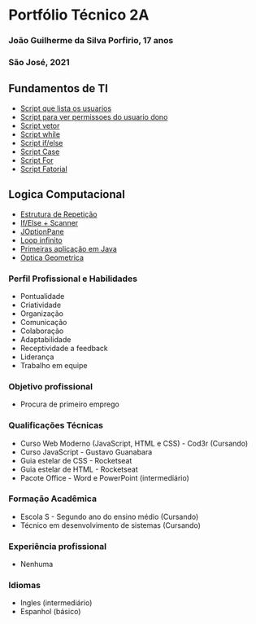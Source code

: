# Portfólio Técnico 2A

### João Guilherme da Silva Porfirio, 17 anos
### São José, 2021

## Fundamentos de TI

- [Script que lista os usuarios](FundamentosTI/Exemplos/teste1.sh)
- [Script para ver permissoes do usuario dono](FundamentosTI/Exemplos/teste2.sh)
- [Script vetor](FundamentosTI/Exemplos/Vetor3.sh)
- [Script while](FundamentosTI/Exemplos/While.sh)
- [Script if/else](FundamentosTI/Exemplos/pwrd.sh)
- [Script Case](FundamentosTI/Exemplos/talk.sh)
- [Script For](FundamentosTI/Exemplos/tabuada.sh)
- [Script Fatorial](FundamentosTI/Exemplos/fatorial.sh)

## Logica Computacional

- [Estrutura de Repetição](LógicaComputacional/Exemplos/Estrutura_de_Repetição)
- [If/Else + Scanner](LógicaComputacional/Exemplos/IF_e_Else+Scanner)
- [JOptionPane](LógicaComputacional/Exemplos/JOptionPane)
- [Loop infinito](LógicaComputacional/Exemplos/Loop_infinito)
- [Primeiras aplicação em Java](LógicaComputacional/Exemplos/Primeiras_aplicação_em_Java)
- [Optica Geometrica](LógicaComputacional/Exemplos/Óptica_Geométrica)

### Perfil Profissional e Habilidades
* Pontualidade 
* Criatividade
* Organização
* Comunicação
* Colaboração
* Adaptabilidade
* Receptividade a feedback
* Liderança
* Trabalho em equipe

### Objetivo profissional
* Procura de primeiro emprego

### Qualificações Técnicas
* Curso Web Moderno (JavaScript, HTML e CSS) - Cod3r (Cursando)
* Curso JavaScript - Gustavo Guanabara
* Guia estelar de CSS - Rocketseat
* Guia estelar de HTML - Rocketseat
* Pacote Office - Word e PowerPoint (intermediário)

### Formação Acadêmica
* Escola S - Segundo ano do ensino médio (Cursando)
* Técnico em desenvolvimento de sistemas (Cursando)

### Experiência profissional
* Nenhuma

### Idiomas
* Ingles (intermediário)
* Espanhol (básico)
